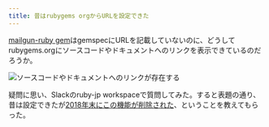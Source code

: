 ```yaml
---
title: 昔はrubygems orgからURLを設定できた
---
```

[mailgun-ruby gem](https://rubygems.org/gems/mailgun-ruby)はgemspecにURLを記載していないのに、どうしてrubygems.orgにソースコードやドキュメントへのリンクを表示できているのだろうか。

![](https://lh4.googleusercontent.com/yOazKNk6jGdr1Lt_PBT2Z85CaCWEfYiNd_g5URPcbhPZdvumJY-sZ3aJkr8YufoviqZh97dN6ZwU7jbZUGO-AfrgN_Xet1bwFGXVgNrIPubg2-4eGJc8X72-SmCGZOzleB9rkARJirIWD007CsgA0HAA4q9RJ_ZsUHFg87vDqTAloRrzLDTNKd7Ys4-X "ソースコードやドキュメントへのリンクが存在する")

疑問に思い、Slackのruby-jp workspaceで質問してみた。すると表題の通り、昔は設定できたが[2018年末にこの機能が削除された](https://github.com/rubygems/rubygems.org/pull/1815)、ということを教えてもらった。
